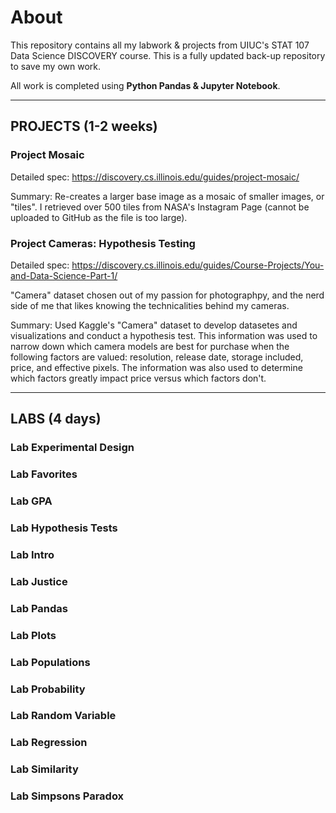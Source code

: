 # About
This repository contains all my labwork & projects from UIUC's STAT 107 Data Science DISCOVERY course. This is a fully updated back-up repository to save my own work. 

All work is completed using **Python Pandas & Jupyter Notebook**.

--------------------------------------------------------------------------------------------------------------------------------------------------------

## PROJECTS (1-2 weeks)

### Project Mosaic
Detailed spec: https://discovery.cs.illinois.edu/guides/project-mosaic/

Summary: Re-creates a larger base image as a mosaic of smaller images, or "tiles". I retrieved over 500 tiles from NASA's Instagram Page (cannot be uploaded to GitHub as the file is too large). 

### Project Cameras: Hypothesis Testing
Detailed spec: https://discovery.cs.illinois.edu/guides/Course-Projects/You-and-Data-Science-Part-1/ 

"Camera" dataset chosen out of my passion for photographpy, and the nerd side of me that likes knowing the technicalities behind my cameras. 

Summary: Used Kaggle's "Camera" dataset to develop datasetes and visualizations and conduct a hypothesis test. This information was used to narrow down which camera models are best for purchase when the following factors are valued: resolution, release date, storage included, price, and effective pixels. The information was also used to determine which factors greatly impact price versus which factors don't. 

--------------------------------------------------------------------------------------------------------------------------------------------------------

 ## LABS (4 days)

 ### Lab Experimental Design

 ### Lab Favorites

 ### Lab GPA
 
 ### Lab Hypothesis Tests

 ### Lab Intro
 
 ### Lab Justice

 ### Lab Pandas

 ### Lab Plots

 ### Lab Populations

 ### Lab Probability

 ### Lab Random Variable

 ### Lab Regression

 ### Lab Similarity

 ### Lab Simpsons Paradox

 
 
